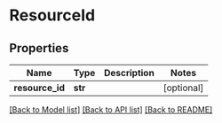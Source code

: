 # ResourceId

## Properties
Name | Type | Description | Notes
------------ | ------------- | ------------- | -------------
**resource_id** | **str** |  | [optional] 

[[Back to Model list]](../README.md#documentation-for-models) [[Back to API list]](../README.md#documentation-for-api-endpoints) [[Back to README]](../README.md)



